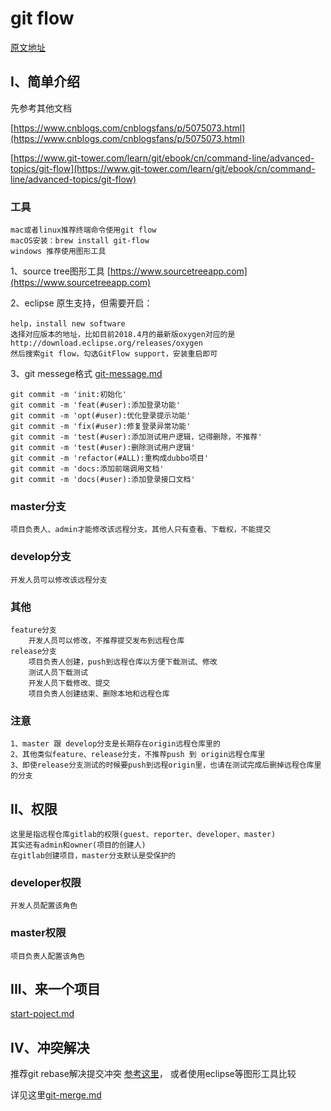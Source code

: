 # git flow
[原文地址](https://github.com/penghcn/start/blob/master/git/git-flow.md)

## I、简单介绍
先参考其他文档 

[https://www.cnblogs.com/cnblogsfans/p/5075073.html](https://www.cnblogs.com/cnblogsfans/p/5075073.html)

[https://www.git-tower.com/learn/git/ebook/cn/command-line/advanced-topics/git-flow](https://www.git-tower.com/learn/git/ebook/cn/command-line/advanced-topics/git-flow)

### 工具
    mac或者linux推荐终端命令使用git flow
    macOS安装：brew install git-flow
    windows 推荐使用图形工具 

1、source tree图形工具 [https://www.sourcetreeapp.com](https://www.sourcetreeapp.com)

2、eclipse 原生支持，但需要开启：
    
    help，install new software
    选择对应版本的地址，比如目前2018.4月的最新版oxygen对应的是 http://download.eclipse.org/releases/oxygen
    然后搜索git flow，勾选GitFlow support，安装重启即可

3、git messege格式 [git-message.md](./git-message.md)
   
    git commit -m 'init:初始化'
    git commit -m 'feat(#user):添加登录功能'
    git commit -m 'opt(#user):优化登录提示功能'
    git commit -m 'fix(#user):修复登录异常功能'
    git commit -m 'test(#user):添加测试用户逻辑，记得删除，不推荐'
    git commit -m 'test(#user):删除测试用户逻辑'
    git commit -m 'refactor(#ALL):重构成dubbo项目'
    git commit -m 'docs:添加前端调用文档'
    git commit -m 'docs(#user):添加登录接口文档'
 

### master分支
    项目负责人、admin才能修改该远程分支。其他人只有查看、下载权，不能提交
### develop分支
    开发人员可以修改该远程分支
### 其他
    feature分支
        开发人员可以修改，不推荐提交发布到远程仓库
    release分支
        项目负责人创建，push到远程仓库以方便下载测试、修改
        测试人员下载测试
        开发人员下载修改、提交
        项目负责人创建结束、删除本地和远程仓库
### 注意
    1、master 跟 develop分支是长期存在origin远程仓库里的
    2、其他类似feature、release分支，不推荐push 到 origin远程仓库里
    3、即使release分支测试的时候要push到远程origin里，也请在测试完成后删掉远程仓库里的分支

## II、权限
    这里是指远程仓库gitlab的权限(guest、reporter、developer、master)
    其实还有admin和owner(项目的创建人)
    在gitlab创建项目，master分支默认是受保护的

### developer权限
    开发人员配置该角色
### master权限
    项目负责人配置该角色

## III、来一个项目
[start-poject.md](./start-poject.md) 

## IV、冲突解决
推荐git rebase解决提交冲突 [参考这里](https://blog.csdn.net/wh_19910525/article/details/7554489)， 或者使用eclipse等图形工具比较

详见这里[git-merge.md](./git-merge.md)


